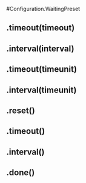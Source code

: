 #Configuration.WaitingPreset
## .timeout(timeout)


## .interval(interval)


## .timeout(timeunit)


## .interval(timeunit)


## .reset()


## .timeout()


## .interval()


## .done()

